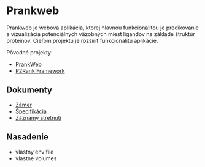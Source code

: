 # Prankweb
Prankweb je webová aplikácia, ktorej hlavnou funkcionalitou je predikovanie a vizualizácia potenciálnych väzobných miest ligandov na základe štruktúr proteínov. Cieľom projektu je rozšíriť funkcionalitu aplikácie.

Pôvodné projekty:
* [PrankWeb](https://github.com/cusbg/prankweb)
* [P2Rank Framework](https://github.com/cusbg/p2rank-framework)

## Dokumenty
* [Zámer](docs/zamer.md)
* [Špecifikácia](https://docs.google.com/document/d/14Hx850b0bldpcYYky8Qy-FPD1uYN_zixqSKjVb0__-s/edit#heading=h.9i35mqlrcaay)
* [Záznamy stretnutí](meetings/)

## Nasadenie
- vlastny env file
- vlastne volumes